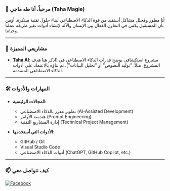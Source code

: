 ### 👋 مرحباً، أنا طه ماجي (Taha Magie)

<p align="left">
  أنا مطور ومُحلل مشاكل أستفيد من قوة الذكاء الاصطناعي لبناء حلول تقنية مبتكرة. أؤمن بأن المستقبل يكمن في التعاون الفعال بين الإنسان والآلة لإنشاء أدوات تغير طريقة عملنا وحياتنا.
</p>

---

### 🚀 مشاريعي المميزة

- **[Taha AI](https://github.com/tahamagie75/taha-ai )**: مشروع استكشافي يوضح قدرات الذكاء الاصطناعي في [اذكر هنا هدف المشروع، مثلاً: "توليد النصوص" أو "تحليل البيانات"]. تم بناؤه بالاعتماد على أدوات الذكاء الاصطناعي المتقدمة.

---

### 🛠️ المهارات والأدوات

- **المجالات الرئيسية:**
  - تطوير معزز بالذكاء الاصطناعي (AI-Assisted Development)
  - هندسة الأوامر (Prompt Engineering)
  - إدارة المشاريع التقنية (Technical Project Management)

- **الأدوات التي أستخدمها:**
  - GitHub / Git
  - Visual Studio Code
  - أدوات الذكاء الاصطناعي (ChatGPT, GitHub Copilot, etc.)

---

### 📫 كيف تتواصل معي

<p align="left">
  <a href="https://www.facebook.com/taha.magie" target="_blank"><img src="https://img.shields.io/badge/Facebook-1877F2?style=for-the-badge&logo=facebook&logoColor=white" alt="Facebook"/></a>
  <!-- أضف روابط أخرى هنا إذا أردت، مثل LinkedIn أو بريدك الإلكتروني -->
</p>


<!--
**tahamagie75/tahamagie75** is a ✨ _special_ ✨ repository because its `README.md` (this file) appears on your GitHub profile.

Here are some ideas to get you started:

- 🔭 I’m currently working on ...
- 🌱 I’m currently learning ...
- 👯 I’m looking to collaborate on ...
- 🤔 I’m looking for help with ...
- 💬 Ask me about ...
- 📫 How to reach me: ...
- 😄 Pronouns: ...
- ⚡ Fun fact: ...
-->
